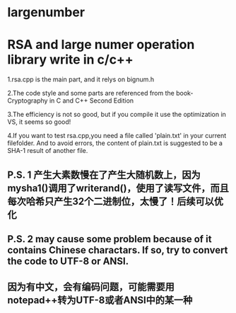 # largenumber
RSA and large numer operation library write in c/c++
===

1.rsa.cpp is the main part, and it relys on bignum.h<br>

2.The code style and some parts are referenced from the book- Cryptography in C and C++ Second Edition<br>

3.The efficiency is not so good, but if you compile it use the optimization in VS, it seems so good!<br>

4.If you want to test rsa.cpp,you need a file called 'plain.txt' in your current filefolder. And to avoid errors, the content of plain.txt is suggested to be a SHA-1 result of another file.<br>

P.S. 1
产生大素数慢在了产生大随机数上，因为mysha1()调用了writerand()，使用了读写文件，而且每次哈希只产生32个二进制位，太慢了！后续可以优化
-

P.S. 2
may cause some problem because of it contains Chinese charactars. If so, try to convert the code to UTF-8 or ANSI.
-
因为有中文，会有编码问题，可能需要用notepad++转为UTF-8或者ANSI中的某一种
-
